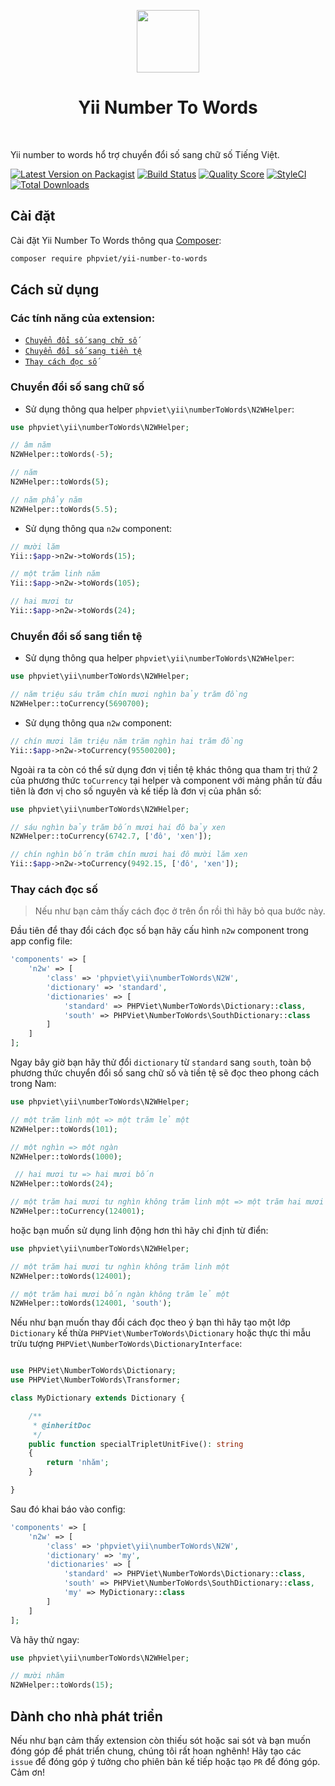 <p align="center">
    <a href="https://github.com/yiisoft" target="_blank">
        <img src="https://avatars0.githubusercontent.com/u/993323" height="100px">
    </a>
    <h1 align="center">Yii Number To Words</h1>
    <br>
</p>

Yii number to words hổ trợ chuyển đổi số sang chữ số Tiếng Việt.

[![Latest Version on Packagist](https://img.shields.io/packagist/v/phpviet/yii-number-to-words.svg?style=flat-square)](https://packagist.org/packages/phpviet/yii-number-to-words)
[![Build Status](https://img.shields.io/travis/phpviet/yii-number-to-words/master.svg?style=flat-square)](https://travis-ci.org/phpviet/yii-number-to-words)
[![Quality Score](https://img.shields.io/scrutinizer/g/phpviet/yii-number-to-words.svg?style=flat-square)](https://scrutinizer-ci.com/g/phpviet/yii-number-to-words)
[![StyleCI](https://styleci.io/repos/190297787/shield?branch=master)](https://styleci.io/repos/190297787)
[![Total Downloads](https://img.shields.io/packagist/dt/phpviet/yii-number-to-words.svg?style=flat-square)](https://packagist.org/packages/phpviet/yii-number-to-words)

## Cài đặt

Cài đặt Yii Number To Words thông qua [Composer](https://getcomposer.org):

```bash
composer require phpviet/yii-number-to-words
```

## Cách sử dụng

### Các tính năng của extension:

- [`Chuyển đổi số sang chữ số`](#Chuyển-đổi-số-sang-chữ-số)
- [`Chuyển đổi số sang tiền tệ`](#Chuyển-đổi-số-sang-tiền-tệ)
- [`Thay cách đọc số`](#Thay-cách-đọc-số)

### Chuyển đổi số sang chữ số

+ Sử dụng thông qua helper `phpviet\yii\numberToWords\N2WHelper`:

```php
use phpviet\yii\numberToWords\N2WHelper;

// âm năm
N2WHelper::toWords(-5); 

// năm
N2WHelper::toWords(5); 

// năm phẩy năm
N2WHelper::toWords(5.5); 
```

+ Sử dụng thông qua `n2w` component:

```php
// mười lăm
Yii::$app->n2w->toWords(15); 

// một trăm linh năm
Yii::$app->n2w->toWords(105); 

// hai mươi tư
Yii::$app->n2w->toWords(24); 
```

### Chuyển đổi số sang tiền tệ

+ Sử dụng thông qua helper `phpviet\yii\numberToWords\N2WHelper`:

```php
use phpviet\yii\numberToWords\N2WHelper;

// năm triệu sáu trăm chín mươi nghìn bảy trăm đồng
N2WHelper::toCurrency(5690700);
```

+ Sử dụng thông qua `n2w` component:

```php
// chín mươi lăm triệu năm trăm nghìn hai trăm đồng
Yii::$app->n2w->toCurrency(95500200);
```

Ngoài ra ta còn có thể sử dụng đơn vị tiền tệ khác thông qua tham trị thứ 2 của phương thức
`toCurrency` tại helper và component với mảng phần từ đầu tiên là đơn vị cho số nguyên và kế tiếp là đơn vị của phân số:

```php
use phpviet\yii\numberToWords\N2WHelper;

// sáu nghìn bảy trăm bốn mươi hai đô bảy xen
N2WHelper::toCurrency(6742.7, ['đô', 'xen']);

// chín nghìn bốn trăm chín mươi hai đô mười lăm xen
Yii::$app->n2w->toCurrency(9492.15, ['đô', 'xen']);
```

### Thay cách đọc số

> Nếu như bạn cảm thấy cách đọc ở trên ổn rồi thì hãy bỏ qua bước này.

Đầu tiên để thay đổi cách đọc số bạn hãy cấu hình `n2w` component trong app config file:

```php
'components' => [
    'n2w' => [
        'class' => 'phpviet\yii\numberToWords\N2W',
        'dictionary' => 'standard',
        'dictionaries' => [
            'standard' => PHPViet\NumberToWords\Dictionary::class,
            'south' => PHPViet\NumberToWords\SouthDictionary::class
        ]
    ]
];
```

Ngay bây giờ bạn hãy thử đổi `dictionary` từ `standard` sang `south`, toàn bộ phương thức chuyển
đổi số sang chữ số và tiền tệ sẽ đọc theo phong cách trong Nam:

```php
use phpviet\yii\numberToWords\N2WHelper;

// một trăm linh một => một trăm lẻ một
N2WHelper::toWords(101);

// một nghìn => một ngàn
N2WHelper::toWords(1000);

 // hai mươi tư => hai mươi bốn
N2WHelper::toWords(24);

// một trăm hai mươi tư nghìn không trăm linh một => một trăm hai mươi bốn ngàn không trăm lẻ một
N2WHelper::toCurrency(124001);
```

hoặc bạn muốn sử dụng linh động hơn thì hãy chỉ định từ điển:

```php
use phpviet\yii\numberToWords\N2WHelper;

// một trăm hai mươi tư nghìn không trăm linh một
N2WHelper::toWords(124001);

// một trăm hai mươi bốn ngàn không trăm lẻ một
N2WHelper::toWords(124001, 'south');
```

Nếu như bạn muốn thay đổi cách đọc theo ý bạn thì hãy tạo một lớp `Dictionary` kế thừa
`PHPViet\NumberToWords\Dictionary` hoặc thực thi mẫu trừu tượng `PHPViet\NumberToWords\DictionaryInterface`:

```php

use PHPViet\NumberToWords\Dictionary;
use PHPViet\NumberToWords\Transformer;

class MyDictionary extends Dictionary {

    /**
     * @inheritDoc
     */
    public function specialTripletUnitFive(): string
    {
        return 'nhăm';
    }

}
```

Sau đó khai báo vào config:

```php
'components' => [
    'n2w' => [
        'class' => 'phpviet\yii\numberToWords\N2W',
        'dictionary' => 'my',
        'dictionaries' => [
            'standard' => PHPViet\NumberToWords\Dictionary::class,
            'south' => PHPViet\NumberToWords\SouthDictionary::class,
            'my' => MyDictionary::class
        ]
    ]
];
```

Và hãy thử ngay:

```php
use phpviet\yii\numberToWords\N2WHelper;

// mười nhăm
N2WHelper::toWords(15);
```

## Dành cho nhà phát triển

Nếu như bạn cảm thấy extension còn thiếu sót hoặc sai sót và bạn muốn đóng góp để phát triển chung, 
chúng tôi rất hoan nghênh! Hãy tạo các `issue` để đóng góp ý tưởng cho phiên bản kế tiếp 
hoặc tạo `PR` để đóng góp. Cảm ơn!
